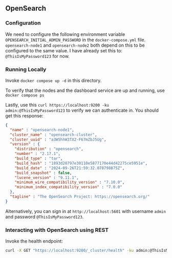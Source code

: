 ## OpenSearch

### Configuration
We need to configure the following environment variable `OPENSEARCH_INITIAL_ADMIN_PASSWORD` in the `docker-compose.yml`
file. `opensearch-node1` and `opensearch-node2` both depend on this to be
configured to the same value. I have already set this to: `@ThisIsMyPassword123` for now. 

### Running Locally
Invoke `docker compose up -d` in this
directory.

To verify that the nodes and the dashboard service are up and running, use `docker compose ps`

Lastly, use this `curl https://localhost:9200 -ku admin:@ThisIsMyPassword123` to verify we can authenticate
in. You should get this response:
```json
{
  "name" : "opensearch-node1",
  "cluster_name" : "opensearch-cluster",
  "cluster_uuid" : "a3WShhW3TX2-F67mZbJ5Ug",
  "version" : {
    "distribution" : "opensearch",
    "number" : "2.17.1",
    "build_type" : "tar",
    "build_hash" : "1893d20797e30110e5877170e44d42275ce5951e",
    "build_date" : "2024-09-26T21:59:32.078798875Z",
    "build_snapshot" : false,
    "lucene_version" : "9.11.1",
    "minimum_wire_compatibility_version" : "7.10.0",
    "minimum_index_compatibility_version" : "7.0.0"
  },
  "tagline" : "The OpenSearch Project: https://opensearch.org/"
}
```

Alternatively, you can sign in at `http://localhost:5601` with username `admin` and
password `@ThisIsMyPassword123`.

### Interacting with OpenSearch using REST

Invoke the health endpoint:
```bash
curl -X GET "https://localhost:9200/_cluster/health" -ku admin:@ThisIsMyPassword123
```